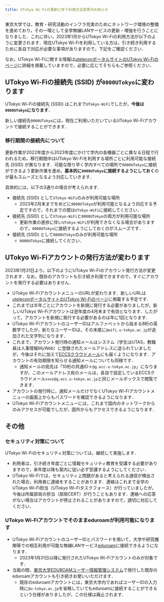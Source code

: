 ```yaml
---
title: UTokyo Wi-Fiの更新に伴う利用方法変更のお知らせ
---
```


東京大学では，教育・研究活動のインフラ充実のためにネットワーク環境の整備を進めており，その一環として全学無線LANサービスの更新・増強を行うことになりました．これに伴い，2023年1月からUTokyo Wi-Fiの利用方法が以下のように変更されます．現在UTokyo Wi-Fiを利用している方は，引き続き利用するために各自で対応が必要な事項がありますので，下記をご確認ください．

なお，UTokyo Wi-Fiに関する情報は[uteleconポータルサイトのUTokyo Wi-Fiのページ](/utokyo_wifi/)に詳細を掲載していますので，必要に応じてそちらもご参照ください．

## UTokyo Wi-Fiの接続先 (SSID) が`0000UTokyo`に変わります
UTokyo Wi-Fiの接続先 (SSID) はこれまで`UTokyo-WiFi`でしたが，**今後は`0000UTokyo`になります**．

新しい接続先`0000UTokyo`には，現在ご利用いただいているUTokyo Wi-Fiアカウントで接続することができます．

### 移行期間の接続先について
更新作業が2022年度から2023年度にかけて学内の各機器ごとに異なる日程で行われるため，移行期間中はUTokyo Wi-Fiを利用する場所ごとに利用可能な接続先 (SSID) が異なります．可能な限り早く学内すべての場所で`0000UTokyo`に接続ができるよう更新作業を進め，**基本的に`0000UTokyo`に接続するようにしておく**のが最もスムーズとなるよう対応していきます．

具体的には，以下の3通りの場合が考えられます．

- 接続先 (SSID) として`UTokyo-WiFi`のみが利用可能な場所
    - 2023年2月末までをめどに`0000UTokyo`が利用可能となるよう対応する予定ですので，それまでの間は`UTokyo-WiFi`に接続してください．
- 接続先 (SSID) として`UTokyo-WiFi`と`0000UTokyo`の両方が利用可能な場所
    - 更新作業の進捗に伴い`UTokyo-WiFi`が利用できなくなる場合がありますので，`0000UTokyo`に接続するようにしておくのがスムーズです．
- 接続先 (SSID) として`0000UTokyo`のみが利用可能な場所
    - `0000UTokyo`に接続してください．

## UTokyo Wi-Fiアカウントの発行方法が変わります
2023年1月31日より，以下のようにUTokyo Wi-Fiのアカウント発行方法が変更されます．なお，既存のアカウントも引き続き利用できますので，すぐにアカウントを発行する必要はありません．

- UTokyo Wi-FiアカウントメニューのURLが変わります．新しいURLは[uteleconポータルサイトのUTokyo Wi-Fiのページ](/utokyo_wifi/)に掲載する予定です．
- これまでは半年ごとにアカウントを新規に発行する必要がありましたが，新しいUTokyo Wi-Fiアカウントは翌年度の4月末まで有効となります．したがって，アカウントを新規に発行する必要があるのは年に1回となります．
- UTokyo Wi-FiアカウントのユーザーIDはアルファベットから始まる8桁の英数字でしたが，新たなユーザーIDは，その末尾に`@wifi.u-tokyo.ac.jp`が追加された文字列になります．
- これまで，アカウント発行時の通知メールはシステム（学生はUTAS，教職員は人事情報MyWeb）に登録されたメールアドレスに送られていましたが，今後はそれに加えて[ECCSクラウドメール](/eccs_cloud_email)にも届くようになります．アカウントの有効期限を知らせる通知メールについても同様です．
    - 通知メールの宛先は「10桁の共通ID＋`@g.ecc.u-tokyo.ac.jp`」になりますが，このメールアドレス宛のメールは，各自で設定しているECCSクラウドメール`xxxx@g.ecc.u-tokyo.ac.jp`と同じメールボックスで閲覧できます．
- アカウントの発行時に，通知メールだけでなくUTokyo Wi-Fiアカウントメニューの画面上からもパスワードを確認できるようになります．
- UTokyo Wi-Fiアカウントメニューには，これまで国内のネットワークからのみアクセスが可能でしたが，国外からもアクセスできるようになります．

## その他

### セキュリティ対策について

UTokyo Wi-Fiのセキュリティ対策については，継続して実施します．

- 利用者は，引き続き年度ごとに情報セキュリティ教育を受講する必要がありますので，来年度以降も案内に従い必ず受講するようにしてください．
- UTokyo Wi-Fiでは，セキュリティ上問題があると考えられる通信が検出された場合，利用者に連絡をすることがあります．連絡はこれまで全学のUTokyo Wi-Fi担当（UTokyo Wi-Fiタスクフォース）が行っていましたが，今後は所属部局の担当（部局CERT）が行うこともあります．連絡への応答がない場合はアカウントが停止されることがありますので，適切に対応してください．

### UTokyo Wi-Fiアカウントでそのままeduroamが利用可能になります
- UTokyo Wi-FiアカウントのユーザーIDとパスワードを用いて，大学や研究機関等での相互利用が可能な無線LANサービス[eduroam](https://eduroam.jp/)に接続できるようになります．
    - 2023年1月31日以降に発行されたUTokyo Wi-Fiアカウントのみが対象です．
- 当面の間，[東京大学EDUROAMユーザー情報管理システム](https://www.eduroam.itc.u-tokyo.ac.jp/cgi-bin/ja/top.cgi)で発行した既存のeduroamアカウントも引き続きお使いいただけます．
    - 既存のeduroamアカウントには，東京大学内であればユーザーIDの入力時に`@u-tokyo.ac.jp`を省略していてもeduroamに接続することができるという仕様がありましたが，この仕様は廃止されます．
